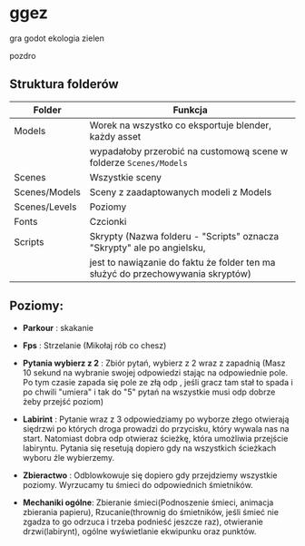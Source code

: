 ggez
====

gra godot ekologia zielen

pozdro

Struktura folderów
------------------

| Folder        | Funkcja                                                                         |
|---------------|---------------------------------------------------------------------------------|
| Models        | Worek na wszystko co eksportuje blender, każdy asset                            |
|               | wypadałoby przerobić na customową scene w folderze `Scenes/Models`              |
| Scenes        | Wszystkie sceny                                                                 |
| Scenes/Models | Sceny z zaadaptowanych modeli z Models                                          |
| Scenes/Levels | Poziomy                                                                         |
| Fonts         | Czcionki                                                                        |
| Scripts       | Skrypty (Nazwa folderu - "Scripts" oznacza "Skrypty" ale po angielsku,          |
|               | jest to nawiązanie do faktu że folder ten ma służyć do przechowywania skryptów) |

Poziomy:
--------

-	**Parkour** : skakanie
-	**Fps** : Strzelanie (Mikołaj rób co chesz)
-	**Pytania wybierz z 2** : Zbiór pytań, wybierz z 2 wraz z zapadnią (Masz 10 sekund na wybranie swojej odpowiedzi stając na odpowiednie pole. Po tym czasie zapada się pole ze złą odp , jeśli gracz tam stał to spada i po chwili "umiera" i tak do "5" pytań na wszystkie musi odp dobrze żeby przejść poziom)
-	**Labirint** : Pytanie wraz z 3 odpowiedziamy po wyborze złego otwierają siędrzwi po których droga prowadzi do przycisku, który wywala nas na start. Natomiast dobra odp otwieraz ścieżkę, która umożliwia przejście labiryntu. Pytania się resetują dopiero gdy na wszystkich ścieżkach wyboru źle wybierzemy.
-	**Zbieractwo** : Odblowkowuje się dopiero gdy przejdziemy wszystkie poziomy. Wyrzucamy tu śmieci do odpowiednich śmietników.

-	**Mechaniki ogólne**: Zbieranie śmieci(Podnoszenie śmieci, animacja zbierania papieru), Rzucanie(thrownig do śmietników, jeśli śmieć nie zgadza to go odrzuca i trzeba podnieść jeszcze raz), otwieranie drzwi(labirynt), ogólne wyświetlanie ekwipunku oraz punktów.

